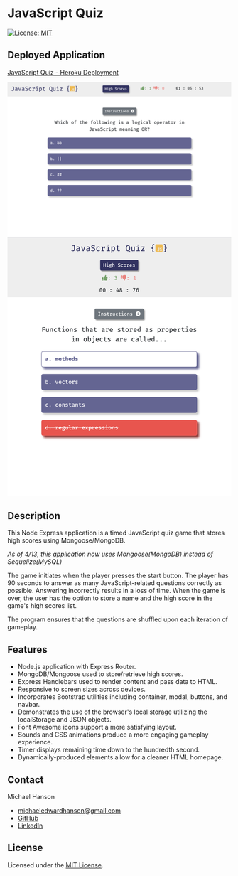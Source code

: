 # JavaScript Quiz
[![License: MIT](https://img.shields.io/badge/License-MIT-yellow.svg)](https://opensource.org/licenses/MIT)

## Deployed Application 

[JavaScript Quiz - Heroku Deployment](https://javascript-quiz-game-mh.herokuapp.com/)

![Screenshot of JavaScript Quiz](./public/assets/images/screenshot.jpg)
![Screenshot of JavaScript Quiz](./public/assets/images/screenshot2.jpg)

## Description 

This Node Express application is a timed JavaScript quiz game that stores high scores using Mongoose/MongoDB. 

*As of 4/13, this application now uses Mongoose(MongoDB) instead of Sequelize(MySQL)*

The game initiates when the player presses the start button. The player has 90 seconds to answer as many JavaScript-related questions correctly as possible. Answering incorrectly results in a loss of time. When the game is over, the user has the option to store a name and the high score in the game's high scores list. 

The program ensures that the questions are shuffled upon each iteration of gameplay.

## Features

* Node.js application with Express Router. 
* MongoDB/Mongoose used to store/retrieve high scores. 
* Express Handlebars used to render content and pass data to HTML.
* Responsive to screen sizes across devices. 
* Incorporates Bootstrap utilities including container, modal, buttons, and navbar. 
* Demonstrates the use of the browser's local storage utilizing the localStorage and JSON objects. 
* Font Awesome icons support a more satisfying layout. 
* Sounds and CSS animations produce a more engaging gameplay experience. 
* Timer displays remaining time down to the hundredth second. 
* Dynamically-produced elements allow for a cleaner HTML homepage. 

## Contact

Michael Hanson
* michaeledwardhanson@gmail.com
* [GitHub](https://github.com/mhans003)
* [LinkedIn](https://www.linkedin.com/in/michaeledwardhanson/)

## License 

Licensed under the [MIT License](./LICENSE.txt).



